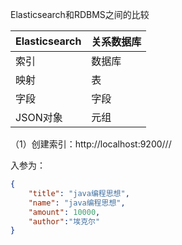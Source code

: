Elasticsearch和RDBMS之间的比较

| Elasticsearch | 关系数据库 |
| ------------- | ---------- |
| 索引          | 数据库     |
| 映射          | 表         |
| 字段          | 字段       |
| JSON对象      | 元组       |

（1）创建索引：http://localhost:9200/<index>/<type>/

入参为：

```json
{
    "title": "java编程思想",
    "name": "java编程思想",
    "amount": 10000,
    "author":"埃克尔"
}
```

